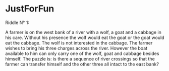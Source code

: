# JustForFun
Riddle N° 1:

A farmer is on the west bank of a river with a wolf, a goat and a cabbage in his care. 
Without his presence the wolf would eat the goat or the goat would eat the cabbage. 
The wolf is not interested in the cabbage. The farmer wishes to bring his three charges across the river.
However the boat available to him can only carry one of the wolf, goat and cabbage besides himself. 
The puzzle is: is there a sequence of river crossings so that the farmer can transfer himself and the other
three all intact to the east bank?
